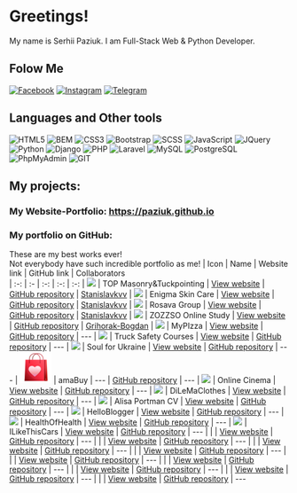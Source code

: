 # Greetings!

My name is Serhii Paziuk. I am Full-Stack Web & Python Developer.

## Folow Me
[![Facebook](https://img.shields.io/badge/-Facebook-090909?style=for-the-badge&logo=facebook)](https://www.facebook.com/paziuk.17)
[![Instagram](https://img.shields.io/badge/-Instagram-090909?style=for-the-badge&logo=instagram)](https://www.instagram.com/paziuk.17)
[![Telegram](https://img.shields.io/badge/-Telegram-090909?style=for-the-badge&logo=telegram)](https://t.me/Paziuk17)

## Languages and Other tools
   ![HTML5](https://img.shields.io/badge/-HTML5-ffffff?style=for-the-badge&logo=html5)
   ![BEM](https://img.shields.io/badge/-BEM-052534?style=for-the-badge&logo=bem)
   ![CSS3](https://img.shields.io/badge/-CSS3-264de4?style=for-the-badge&logo=css3)
   ![Bootstrap](https://img.shields.io/badge/-Bootstrap-ffffff?style=for-the-badge&logo=bootstrap)
   ![SCSS](https://img.shields.io/badge/-SASS/SCSS-264de4?style=for-the-badge&logo=sass)
   ![JavaScript](https://img.shields.io/badge/-JavaScript-ffffff?style=for-the-badge&logo=javascript)
   ![JQuery](https://img.shields.io/badge/-JQuery-264de4?style=for-the-badge&logo=jquery)
   ![Python](https://img.shields.io/badge/-Python-ffdf5a?style=for-the-badge&logo=python)
   ![Django](https://img.shields.io/badge/-Django-0c4b33?style=for-the-badge&logo=django)
   ![PHP](https://img.shields.io/badge/-PHP-090909?style=for-the-badge&logo=php)
   ![Laravel](https://img.shields.io/badge/-Laravel-090909?style=for-the-badge&logo=laravel)
   ![MySQL](https://img.shields.io/badge/-MySQL-ffffff?style=for-the-badge&logo=mysql)
   ![PostgreSQL](https://img.shields.io/badge/-PostgreSQL-ffffff?style=for-the-badge&logo=postgresql)
   ![PhpMyAdmin](https://img.shields.io/badge/-PhpMyAdmin-ff9800?style=for-the-badge&logo=phpmyadmin)
   ![GIT](https://img.shields.io/badge/-GIT-ffffff?style=for-the-badge&logo=git)
   
## My projects:
### My Website-Portfolio: https://paziuk.github.io
### My portfolio on GitHub: 
These are my best works ever! <br>
Not everybody have such incredible portfolio as me!
| Icon                                                                                                                      | Name                        | Website link                                                                               | GitHub link                                                                 | Collaborators                     
| :-:                                                                                                                       | :-                          | :-:                                                                                        | :-:                                                                         | :-:
| ![](https://paziuk.github.io/Vendor/Images/Projects/Icons/TOP_Masonry.png)                                                | TOP Masonry&Tuckpointing    | [View website](https://top-masonry.com)                                                    | [GitHub repository](https://github.com/PAZIUK/TOP-Masonry-Tuckpointing)     | [Stanislavkvv](https://github.com/Stanislavkvv)
| ![](https://paziuk.github.io/Projects/Websites/Enigma_Skin_Care/img/favicons/apple-touch-icon-57x57-precomposed.png)      | Enigma Skin Care            | [View website](https://paziuk.github.io/Projects/Websites/Enigma_Skin_Care/index.html)     | [GitHub repository](https://github.com/PAZIUK/Enigma-Skin-Care)             | [Stanislavkvv](https://github.com/Stanislavkvv)
| ![](https://paziuk.github.io/Projects/Websites/Rosava_Group/img/favicons/apple-touch-icon-57x57-precomposed.png)          | Rosava Group                | [View website](https://paziuk.github.io/Projects/Websites/Rosava_Group/index.html)         | [GitHub repository](https://github.com/PAZIUK/Rosava-Group)                 | [Stanislavkvv](https://github.com/Stanislavkvv)
| ![](http://zozrozklad.zzz.com.ua/img/favicons/apple-touch-icon-57x57-precomposed.png)                                     | ZOZZSO Online Study         | [View website](http://zozrozklad.zzz.com.ua)                                               | [GitHub repository](https://github.com/PAZIUK/zozzso-online-study)          | [Grihorak-Bogdan](https://github.com/Grihorak-Bogdan)
| ![](https://paziuk.github.io/Projects/Websites/MyPIzza/img/57x57.png)                                                     | MyPIzza                     | [View website](https://paziuk.github.io/Projects/Websites/MyPIzza/index.html)              | [GitHub repository](https://github.com/PAZIUK/MyPIzza)                      | ---
| ![](https://paziuk.github.io/Projects/Websites/Truck-Safety-Courses/img/favicons/apple-touch-icon-57x57-precomposed.png)  | Truck Safety Courses        | [View website](https://paziuk.github.io/Projects/Websites/Truck-Safety-Courses/index.html) | [GitHub repository](https://github.com/PAZIUK/Truck-Safety-Courses)         | ---
| ![](https://paziuk.github.io/Projects/Websites/Soul_for_Ukraine/img/favicons/apple-touch-icon-57x57-precomposed.png)      | Soul for Ukraine            | [View website](https://paziuk.github.io/Projects/Websites/Soul_for_Ukraine/index.html)     | [GitHub repository](https://github.com/PAZIUK/Soul-for-Ukraine)             | ---
| ![](https://github.com/PAZIUK/amaBuy/blob/main/img/favicons/apple-touch-icon-57x57-precomposed.png)                       | amaBuy                      | ---                                                                                        | [GitHub repository](https://github.com/PAZIUK/amaBuy)                       | ---
| ![](https://paziuk.github.io/Projects/Websites/Online_Cinema/img/apple-touch-icon-57x57-precomposed.png)                  | Online Cinema               | [View website](https://paziuk.github.io/Projects/Websites/Online_Cinema/index.html)        | [GitHub repository](https://github.com/PAZIUK/Online_Cinema)                | ---
| ![](https://paziuk.github.io/Projects/Websites/DiLeMaClothes/img/57x57.png)                                               | DiLeMaClothes               | [View website](https://paziuk.github.io/Projects/Websites/DiLeMaClothes/index.html)        | [GitHub repository](https://github.com/PAZIUK/DiLeMaClothes)                | ---
| ![](https://paziuk.github.io/Projects/Websites/Alisa_Portman_CV/img/57x57.png)                                            | Alisa Portman CV            | [View website](https://paziuk.github.io/Projects/Websites/Alisa_Portman_CV/index.html)     | [GitHub repository](https://github.com/PAZIUK/Alisa_Portman_CV)             | ---
| ![](https://paziuk.github.io/Projects/Websites/HelloBlogger/img/apple-touch-icon-57x57-precomposed.png)                   | HelloBlogger                | [View website](https://paziuk.github.io/Projects/Websites/HelloBlogger/index.html)         | [GitHub repository](https://github.com/PAZIUK/HelloBlogger)                 | ---
| ![](https://paziuk.github.io/Projects/Websites/HealthOfHealth/img/57x57.png)                                              | HealthOfHealth              | [View website](https://paziuk.github.io/Projects/Websites/HealthOfHealth/index.html)       | [GitHub repository](https://github.com/PAZIUK/HealthOfHealth)               | ---
| ![](https://paziuk.github.io/Projects/Websites/ILikeThisCars/img/57x57.png)                                               | ILikeThisCars               | [View website](https://paziuk.github.io/Projects/Websites/ILikeThisCars/index.html)        | [GitHub repository](https://github.com/PAZIUK/ILikeThisCars)                | ---
|        |            | [View website](https://paziuk.github.io/Projects)       | [GitHub repository]()       | ---
|        |            | [View website](https://paziuk.github.io/Projects)       | [GitHub repository]()       | ---
|        |            | [View website](https://paziuk.github.io/Projects)       | [GitHub repository]()       | ---
|        |            | [View website](https://paziuk.github.io/Projects)       | [GitHub repository]()       | ---
|        |            | [View website](https://paziuk.github.io/Projects)       | [GitHub repository]()       | ---
|        |            | [View website](https://paziuk.github.io/Projects)       | [GitHub repository]()       | ---
|        |            | [View website](https://paziuk.github.io/Projects)       | [GitHub repository]()       | ---
|        |            | [View website](https://paziuk.github.io/Projects)       | [GitHub repository]()       | ---
|        |            | [View website](https://paziuk.github.io/Projects)       | [GitHub repository]()       | ---
